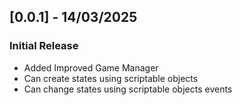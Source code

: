 ## [0.0.1] - 14/03/2025
### Initial Release
- Added Improved Game Manager
- Can create states using scriptable objects
- Can change states using scriptable objects events
